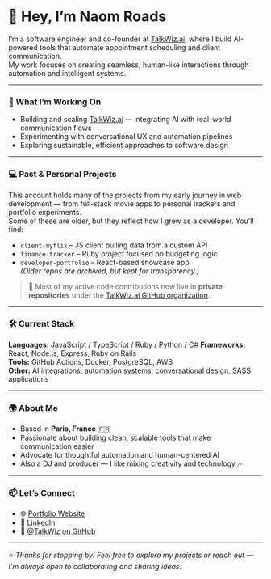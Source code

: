 # 👋 Hey, I’m Naom Roads

I’m a software engineer and co-founder at [TalkWiz.ai](https://talkwiz.ai), where I build AI-powered tools that automate appointment scheduling and client communication.  
My work focuses on creating seamless, human-like interactions through automation and intelligent systems.

---

### 🧠 What I’m Working On
- Building and scaling [TalkWiz.ai](https://talkwiz.ai) — integrating AI with real-world communication flows  
- Experimenting with conversational UX and automation pipelines  
- Exploring sustainable, efficient approaches to software design

---

### 💻 Past & Personal Projects
This account holds many of the projects from my early journey in web development — from full-stack movie apps to personal trackers and portfolio experiments.  
Some of these are older, but they reflect how I grew as a developer. You’ll find:
- `client-myflix` – JS client pulling data from a custom API  
- `finance-tracker` – Ruby project focused on budgeting logic  
- `developer-portfolio` – React-based showcase app  
*(Older repos are archived, but kept for transparency.)*

> 🔐 Most of my active code contributions now live in **private repositories** under the [TalkWiz.ai GitHub organization](https://github.com/TalkWizAI).

---

### 🛠️ Current Stack
**Languages:** JavaScript / TypeScript / Ruby / Python / C# 
**Frameworks:** React, Node.js, Express, Ruby on Rails  
**Tools:** GitHub Actions, Docker, PostgreSQL, AWS  
**Other:** AI integrations, automation systems, conversational design, SASS applications

---

### 🌍 About Me
- Based in **Paris, France** 🇫🇷  
- Passionate about building clean, scalable tools that make communication easier  
- Advocate for thoughtful automation and human-centered AI  
- Also a DJ and producer — I like mixing creativity and technology 🎶  

---

### 📫 Let’s Connect
- 🌐 [Portfolio Website](https://naom-roads.github.io/Portfolio-Website/)  
- 💼 [LinkedIn](https://www.linkedin.com/in/naomi-rodriguez-madiedo-b1464b35/)  
- 💬 [@TalkWiz on GitHub](https://github.com/TalkWizAI)

---

⭐️ *Thanks for stopping by! Feel free to explore my projects or reach out — I’m always open to collaborating and sharing ideas.*
